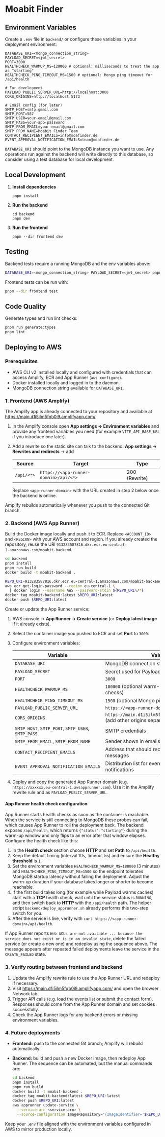 # Moabit Finder

## Environment Variables
Create a `.env` file in `backend/` or configure these variables in your deployment environment:

```
DATABASE_URI=<mongo_connection_string>
PAYLOAD_SECRET=<jwt_secret>
PORT=3000
HEALTHCHECK_WARMUP_MS=120000 # optional: milliseconds to treat the app as "starting"
HEALTHCHECK_PING_TIMEOUT_MS=1500 # optional: Mongo ping timeout for /api/health

# For development
PAYLOAD_PUBLIC_SERVER_URL=http://localhost:3000
CORS_ORIGINS=http://localhost:5173

# Email config (for later)
SMTP_HOST=smtp.gmail.com
SMTP_PORT=587
SMTP_USER=your-email@gmail.com
SMTP_PASS=your-app-password
SMTP_FROM_EMAIL=your-email@gmail.com
SMTP_FROM_NAME=Moabit Finder Team
CONTACT_RECIPIENT_EMAILS=info@moafinder.de
EVENT_APPROVAL_NOTIFICATION_EMAILS=team@moafinder.de
```

`DATABASE_URI` should point to the MongoDB instance you want to use. Any operations run against the backend will write directly to this database, so consider using a test database for local development.

## Local Development
1. **Install dependencies**
   ```
   pnpm install
   ```
2. **Run the backend**
   ```
   cd backend
   pnpm dev
   ```
3. **Run the frontend**
   ```
   pnpm --dir frontend dev
   ```

## Testing
Backend tests require a running MongoDB and the env variables above:
```bash
DATABASE_URI=<mongo_connection_string> PAYLOAD_SECRET=<jwt_secret> pnpm test
```

Frontend tests can be run with:
```bash
pnpm --dir frontend test
```

## Code Quality
Generate types and run lint checks:
```bash
pnpm run generate:types
pnpm lint
```

## Deploying to AWS

### Prerequisites
- AWS CLI v2 installed locally and configured with credentials that can access Amplify, ECR and App Runner (`aws configure`).
- Docker installed locally and logged in to the daemon.
- MongoDB connection string available for `DATABASE_URI`.

### 1. Frontend (AWS Amplify)
The Amplify app is already connected to your repository and available at <https://main.d1i5ilm5fqb0i9.amplifyapp.com/>.

1. In the Amplify console open **App settings → Environment variables** and provide any frontend variables you need (for example `VITE_API_BASE_URL` if you introduce one later).
2. Add a rewrite so the static site can talk to the backend: **App settings → Rewrites and redirects** → add

   | Source | Target | Type |
   |--------|--------|------|
   | `/api/<*>` | `https://<app-runner-domain>/api/<*>` | 200 (Rewrite) |

   Replace `<app-runner-domain>` with the URL created in step 2 below once the backend is online.

Amplify rebuilds automatically whenever you push to the connected Git branch.

### 2. Backend (AWS App Runner)
Build the Docker image locally and push it to ECR. Replace `<ACCOUNT_ID>` and `<REGION>` with your AWS account and region. If you already created the repository, reuse the URI `913283587816.dkr.ecr.eu-central-1.amazonaws.com/moabit-backend`.

```bash
cd backend
pnpm install
pnpm run build
docker build -t moabit-backend .

REPO_URI=913283587816.dkr.ecr.eu-central-1.amazonaws.com/moabit-backend
aws ecr get-login-password --region eu-central-1 \
  | docker login --username AWS --password-stdin ${REPO_URI%/*}
docker tag moabit-backend:latest $REPO_URI:latest
docker push $REPO_URI:latest
```

Create or update the App Runner service:

1. AWS console → **App Runner → Create service** (or **Deploy latest image** if it already exists).
2. Select the container image you pushed to ECR and set **Port** to `3000`.
3. Configure environment variables:

   | Variable | Value |
   |----------|-------|
   | `DATABASE_URI` | MongoDB connection string |
   | `PAYLOAD_SECRET` | Secret used for Payload auth cookies |
   | `PORT` | `3000` |
   | `HEALTHCHECK_WARMUP_MS` | `180000` (optional warm-up in ms for health checks) |
   | `HEALTHCHECK_PING_TIMEOUT_MS` | `1500` (optional Mongo ping timeout) |
   | `PAYLOAD_PUBLIC_SERVER_URL` | `https://<app-runner-domain>` |
   | `CORS_ORIGINS` | `https://main.d1i5ilm5fqb0i9.amplifyapp.com` (add other origins separated by commas) |
   | `SMTP_HOST`, `SMTP_PORT`, `SMTP_USER`, `SMTP_PASS` | SMTP credentials |
   | `SMTP_FROM_EMAIL`, `SMTP_FROM_NAME` | Sender shown in emails |
   | `CONTACT_RECIPIENT_EMAILS` | Address that should receive contact form messages |
   | `EVENT_APPROVAL_NOTIFICATION_EMAILS` | Distribution list for event approval notifications |

4. Deploy and copy the generated App Runner domain (e.g. `https://xxxxxx.eu-central-1.awsapprunner.com`). Use it in the Amplify rewrite rule and as `PAYLOAD_PUBLIC_SERVER_URL`.

#### App Runner health check configuration

App Runner starts health checks as soon as the container is reachable. When the
service is still connecting to MongoDB these probes can fail, which causes App
Runner to roll the deployment back. The backend exposes `/api/health`, which
returns `{"status":"starting"}` during the warm-up window and only flips to an
error after that window elapses. Configure the health check like this:

1. In the **Health check** section choose **HTTP** and set **Path** to
   `/api/health`.
2. Keep the default timing (interval 10s, timeout 5s) and ensure the **Healthy
   threshold** is `1`.
3. Set the environment variables `HEALTHCHECK_WARMUP_MS=180000` (3 minutes) and
   `HEALTHCHECK_PING_TIMEOUT_MS=1500` so the endpoint tolerates MongoDB startup
   latency without failing the deployment. Adjust the warm-up duration if your
   database takes longer or shorter to become reachable.
4. If the first build takes long (for example while Payload warms caches) start
   with a **TCP** health check, wait until the service status is `RUNNING`, and
   then switch back to **HTTP** with the `/api/health` path. The helper script
   `backend/deploy_apprunner.sh` already performs this two-step switch for you.
5. After the service is live, verify with `curl https://<app-runner-domain>/api/health`.

If App Runner reports `Web ACLs are not available ... because the service does
not exist or is in an invalid state`, delete the failed service (or create a new
one) and redeploy using the sequence above. The message appears after repeated
failed deployments leave the service in the `CREATE_FAILED` state.

### 3. Verify routing between frontend and backend
1. Update the Amplify rewrite rule to use the App Runner URL and redeploy if necessary.
2. Visit <https://main.d1i5ilm5fqb0i9.amplifyapp.com/> and open the browser Network tab.
3. Trigger API calls (e.g. load the events list or submit the contact form). Responses should come from the App Runner domain and set cookies successfully.
4. Check the App Runner logs for any backend errors or missing environment variables.

### 4. Future deployments
- **Frontend:** push to the connected Git branch; Amplify will rebuild automatically.
- **Backend:** build and push a new Docker image, then redeploy App Runner. The sequence can be automated, but the manual commands are:

  ```bash
  cd backend
  pnpm install
  pnpm run build
  docker build -t moabit-backend .
  docker tag moabit-backend:latest $REPO_URI:latest
  docker push $REPO_URI:latest
  aws apprunner update-service \
    --service-arn <service-arn> \
    --source-configuration ImageRepository="{ImageIdentifier='$REPO_URI:latest',ImageRepositoryType='ECR'}"
  ```

Keep your `.env` file aligned with the environment variables configured in AWS to mirror production locally.

